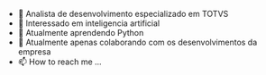 - 👋 Analista de desenvolvimento especializado em TOTVS
- 👀 Interessado em inteligencia artificial
- 🌱 Atualmente aprendendo Python
- 💞️ Atualmente apenas colaborando com os desenvolvimentos da empresa
- 📫 How to reach me ...

<!---
NPRlombardi/NPRlombardi is a ✨ special ✨ repository because its `README.md` (this file) appears on your GitHub profile.
You can click the Preview link to take a look at your changes.
--->
